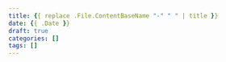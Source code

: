 ```yaml
---
title: {{ replace .File.ContentBaseName "-" " " | title }}
date: {{ .Date }}
draft: true
categories: []
tags: []
---
```

